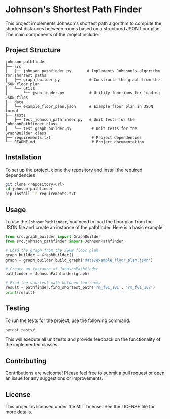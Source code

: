 # Johnson's Shortest Path Finder

This project implements Johnson's shortest path algorithm to compute the shortest distances between rooms based on a structured JSON floor plan. The main components of the project include:

## Project Structure

```
johnson-pathfinder
├── src
│   ├── johnson_pathfinder.py       # Implements Johnson's algorithm for shortest paths
│   ├── graph_builder.py             # Constructs the graph from the JSON floor plan
│   └── utils
│       └── json_loader.py           # Utility functions for loading JSON files
├── data
│   └── example_floor_plan.json      # Example floor plan in JSON format
├── tests
│   ├── test_johnson_pathfinder.py   # Unit tests for the JohnsonPathfinder class
│   └── test_graph_builder.py         # Unit tests for the GraphBuilder class
├── requirements.txt                  # Project dependencies
└── README.md                         # Project documentation
```

## Installation

To set up the project, clone the repository and install the required dependencies:

```bash
git clone <repository-url>
cd johnson-pathfinder
pip install -r requirements.txt
```

## Usage

To use the `JohnsonPathfinder`, you need to load the floor plan from the JSON file and create an instance of the pathfinder. Here is a basic example:

```python
from src.graph_builder import GraphBuilder
from src.johnson_pathfinder import JohnsonPathfinder

# Load the graph from the JSON floor plan
graph_builder = GraphBuilder()
graph = graph_builder.build_graph('data/example_floor_plan.json')

# Create an instance of JohnsonPathfinder
pathfinder = JohnsonPathfinder(graph)

# Find the shortest path between two rooms
result = pathfinder.find_shortest_path('rm_f01_101', 'rm_f01_102')
print(result)
```

## Testing

To run the tests for the project, use the following command:

```bash
pytest tests/
```

This will execute all unit tests and provide feedback on the functionality of the implemented classes.

## Contributing

Contributions are welcome! Please feel free to submit a pull request or open an issue for any suggestions or improvements.

## License

This project is licensed under the MIT License. See the LICENSE file for more details.